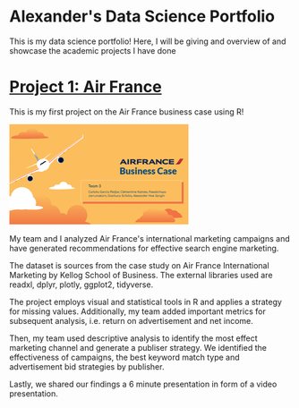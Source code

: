 # Alexander's Data Science Portfolio
This is my data science portfolio! Here, I will be giving and overview of and showcase the academic projects I have done


# [Project 1: Air France](https://github.com/Agorgin/Air-france-business-case)

This is my first project on the Air France business case using R!


![airfrance](https://github.com/Agorgin/Alexander_portfolio/blob/main/images/airfrance%20Small.png)


My team and I analyzed Air France's international marketing campaigns and have generated recommendations for effective search engine marketing.

The dataset is sources from the case study on Air France International Marketing by Kellog School of Business. The external libraries used are readxl, dplyr, plotly, ggplot2, tidyverse.

The project employs visual and statistical tools in R and applies a strategy for missing values. Additionally, my team added important metrics for subsequent analysis, i.e. return on advertisement and net income.

Then, my team used descriptive analysis to identify the most effect marketing channel and generate a publiser strategy. We identified the effectiveness of campaigns, the best keyword match type and advertisement bid strategies by publisher.

Lastly, we shared our findings a 6 minute presentation in form of a video presentation.

